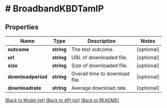 # # BroadbandKBDTamIP

## Properties

Name | Type | Description | Notes
------------ | ------------- | ------------- | -------------
**outcome** | **string** | The test outcome. | [optional]
**url** | **string** | URL of downloaded file. | [optional]
**size** | **string** | Size of downloaded file. | [optional]
**downloadperiod** | **string** | Overall time to download file. | [optional]
**downloadrate** | **string** | Average download rate. | [optional]

[[Back to Model list]](../../README.md#models) [[Back to API list]](../../README.md#endpoints) [[Back to README]](../../README.md)
